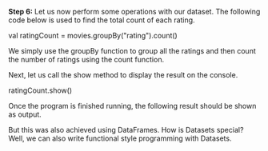 
**Step 6:** Let us now perform some operations with our dataset. The following code below is used to find the total count of each rating.

val ratingCount = movies.groupBy("rating").count()
 


We simply use the groupBy function to group all the ratings and then count the number of ratings using the count function. 

Next, let us call the show method to display the result on the console.

ratingCount.show()

Once the program is finished running, the following result should be shown as output.

 

But this was also achieved using DataFrames. How is Datasets special? Well, we can also write functional style programming with Datasets.
